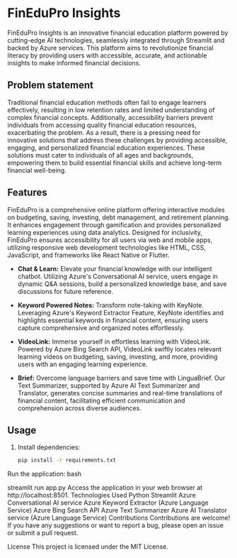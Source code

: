 # FinEduPro Insights

FinEduPro Insights is an innovative financial education platform powered by cutting-edge AI technologies, seamlessly integrated through Streamlit and backed by Azure services. This platform aims to revolutionize financial literacy by providing users with accessible, accurate, and actionable insights to make informed financial decisions.

## Problem statement
Traditional financial education methods often fail to engage learners effectively, resulting in low retention rates and limited understanding of complex financial concepts. Additionally, accessibility barriers prevent individuals from accessing quality financial education resources, exacerbating the problem. As a result, there is a pressing need for innovative solutions that address these challenges by providing accessible, engaging, and personalized financial education experiences. These solutions must cater to individuals of all ages and backgrounds, empowering them to build essential financial skills and achieve long-term financial well-being.



## Features

FinEduPro is a comprehensive online platform offering interactive modules on budgeting, saving, investing, debt management, and retirement planning. It enhances engagement through gamification and provides personalized learning experiences using data analytics. Designed for inclusivity, FinEduPro ensures accessibility for all users via web and mobile apps, utilizing responsive web development technologies like HTML, CSS, JavaScript, and frameworks like React Native or Flutter.

- **Chat & Learn:**  Elevate your financial knowledge with our intelligent chatbot. Utilizing Azure's Conversational AI service, users engage in dynamic Q&A sessions, build a personalized knowledge base, and save discussions for future reference.


- **Keyword Powered Notes:** Transform note-taking with KeyNote. Leveraging Azure's Keyword Extractor Feature, KeyNote identifies and highlights essential keywords in financial content, ensuring users capture comprehensive and organized notes effortlessly.


- **VideoLink:** Immerse yourself in effortless learning with VideoLink. Powered by Azure Bing Search API, VideoLink swiftly locates relevant learning videos on budgeting, saving, investing, and more, providing users with an engaging learning experience.


- **Brief:** Overcome language barriers and save time with LinguaBrief. Our Text Summarizer, supported by Azure AI Text Summarizer and Translator, generates concise summaries and real-time translations of financial content, facilitating efficient communication and comprehension across diverse audiences.



## Usage

1. Install dependencies:
   ```bash
   pip install -r requirements.txt
   
Run the application:
bash

streamlit run app.py
Access the application in your web browser at http://localhost:8501.
Technologies Used
Python
Streamlit
Azure Conversational AI service
Azure Keyword Extractor (Azure Language Service)
Azure Bing Search API
Azure Text Summarizer
Azure AI Translator service (Azure Language Service)
Contributions
Contributions are welcome! If you have any suggestions or want to report a bug, please open an issue or submit a pull request.

License
This project is licensed under the MIT License.







